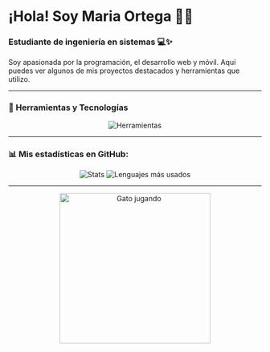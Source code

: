 # ¡Hola! Soy Maria Ortega 👩‍💻

### Estudiante de ingeniería en sistemas 💻✨
Soy apasionada por la programación, el desarrollo web y móvil. Aquí puedes ver algunos de mis proyectos destacados y herramientas que utilizo.

---

### 🔧 Herramientas y Tecnologías
<div align="center">
  <img src="https://skillicons.dev/icons?i=html,css,js,php,python,dart,flutter" alt="Herramientas" />
</div>

---

### 📊 Mis estadísticas en GitHub:
<div align="center">
  <img src="https://github-readme-stats.vercel.app/api?username=masamasa28&show_icons=true&theme=radical" alt="Stats" />
  <img src="https://github-readme-stats.vercel.app/api/top-langs/?username=masamasa28&layout=compact&theme=radical" alt="Lenguajes más usados" />
</div>

---

<div align="center">
  <img src="https://cataas.com/cat/gif" alt="Gato jugando" width="300"/>
</div>
